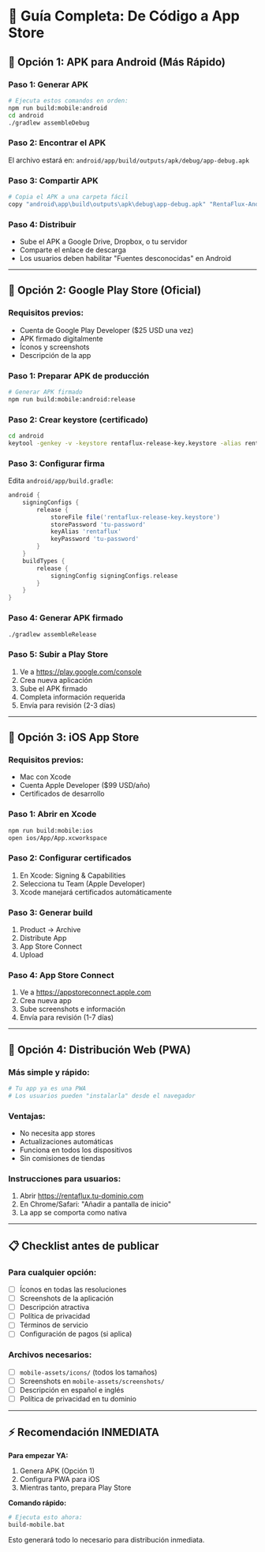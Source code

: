 # 📱 Guía Completa: De Código a App Store

## 🎯 Opción 1: APK para Android (Más Rápido)

### Paso 1: Generar APK
```bash
# Ejecuta estos comandos en orden:
npm run build:mobile:android
cd android
./gradlew assembleDebug
```

### Paso 2: Encontrar el APK
El archivo estará en: `android/app/build/outputs/apk/debug/app-debug.apk`

### Paso 3: Compartir APK
```bash
# Copia el APK a una carpeta fácil
copy "android\app\build\outputs\apk\debug\app-debug.apk" "RentaFlux-Android.apk"
```

### Paso 4: Distribuir
- Sube el APK a Google Drive, Dropbox, o tu servidor
- Comparte el enlace de descarga
- Los usuarios deben habilitar "Fuentes desconocidas" en Android

---

## 🏪 Opción 2: Google Play Store (Oficial)

### Requisitos previos:
- Cuenta de Google Play Developer ($25 USD una vez)
- APK firmado digitalmente
- Íconos y screenshots
- Descripción de la app

### Paso 1: Preparar APK de producción
```bash
# Generar APK firmado
npm run build:mobile:android:release
```

### Paso 2: Crear keystore (certificado)
```bash
cd android
keytool -genkey -v -keystore rentaflux-release-key.keystore -alias rentaflux -keyalg RSA -keysize 2048 -validity 10000
```

### Paso 3: Configurar firma
Edita `android/app/build.gradle`:
```gradle
android {
    signingConfigs {
        release {
            storeFile file('rentaflux-release-key.keystore')
            storePassword 'tu-password'
            keyAlias 'rentaflux'
            keyPassword 'tu-password'
        }
    }
    buildTypes {
        release {
            signingConfig signingConfigs.release
        }
    }
}
```

### Paso 4: Generar APK firmado
```bash
./gradlew assembleRelease
```

### Paso 5: Subir a Play Store
1. Ve a https://play.google.com/console
2. Crea nueva aplicación
3. Sube el APK firmado
4. Completa información requerida
5. Envía para revisión (2-3 días)

---

## 🍎 Opción 3: iOS App Store

### Requisitos previos:
- Mac con Xcode
- Cuenta Apple Developer ($99 USD/año)
- Certificados de desarrollo

### Paso 1: Abrir en Xcode
```bash
npm run build:mobile:ios
open ios/App/App.xcworkspace
```

### Paso 2: Configurar certificados
1. En Xcode: Signing & Capabilities
2. Selecciona tu Team (Apple Developer)
3. Xcode manejará certificados automáticamente

### Paso 3: Generar build
1. Product → Archive
2. Distribute App
3. App Store Connect
4. Upload

### Paso 4: App Store Connect
1. Ve a https://appstoreconnect.apple.com
2. Crea nueva app
3. Sube screenshots e información
4. Envía para revisión (1-7 días)

---

## 🚀 Opción 4: Distribución Web (PWA)

### Más simple y rápido:
```bash
# Tu app ya es una PWA
# Los usuarios pueden "instalarla" desde el navegador
```

### Ventajas:
- No necesita app stores
- Actualizaciones automáticas
- Funciona en todos los dispositivos
- Sin comisiones de tiendas

### Instrucciones para usuarios:
1. Abrir https://rentaflux.tu-dominio.com
2. En Chrome/Safari: "Añadir a pantalla de inicio"
3. La app se comporta como nativa

---

## 📋 Checklist antes de publicar

### Para cualquier opción:
- [ ] Íconos en todas las resoluciones
- [ ] Screenshots de la aplicación
- [ ] Descripción atractiva
- [ ] Política de privacidad
- [ ] Términos de servicio
- [ ] Configuración de pagos (si aplica)

### Archivos necesarios:
- [ ] `mobile-assets/icons/` (todos los tamaños)
- [ ] Screenshots en `mobile-assets/screenshots/`
- [ ] Descripción en español e inglés
- [ ] Política de privacidad en tu dominio

---

## ⚡ Recomendación INMEDIATA

**Para empezar YA:**
1. Genera APK (Opción 1)
2. Configura PWA para iOS
3. Mientras tanto, prepara Play Store

**Comando rápido:**
```bash
# Ejecuta esto ahora:
build-mobile.bat
```

Esto generará todo lo necesario para distribución inmediata.